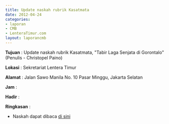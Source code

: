 ```yaml
---
title: Update naskah rubrik Kasatmata
date: 2012-04-24
categories:
- laporan
- CMB
- LenteraTimur.com
layout: laporancmb
---
```


**Tujuan** : Update naskah rubrik Kasatmata, "Tabir Laga Senjata di Gorontalo" (Penulis - Christopel Paino) 

**Lokasi** : Sekretariat Lentera Timur 

**Alamat** : Jalan Sawo Manila No. 10 Pasar Minggu, Jakarta Selatan

**Jam** : 

**Hadir** :  


**Ringkasan** : 
* Naskah dapat dibaca [di sini](http://www.lenteratimur.com/2012/04/tabir-laga-senjata-di-gorontalo/)
